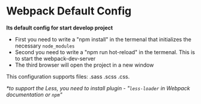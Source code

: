 <h1>Webpack Default Config</h1>
<b>Its default config for start develop project</b>
<ul>
    <li>First you need to write a "npm install" in the termenal that initializes the necessary <code>node_modules</code> </li>
    <li>Second you need to write a "npm run hot-reload" in the termenal.  This is to start the webpack-dev-server</li>
    <li>The third browser will open the project in a new window</li>
</ul>

<p>This configuration supports files: .sass .scss .css. </p>
<i>*to support the Less, you need to install plugin - "<code>less-loader</code> in Webpack documentation or <code>npm</code>"</i>
